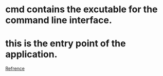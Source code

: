 # cmd contains the excutable for the command line interface.
# this is the entry point of the application.



[Refrence](https://github.com/golang-standards/project-layout/tree/master/cmd)
